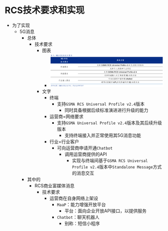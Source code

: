 # RCS技术要求和实现

* 为了实现
  * 5G消息
    * 总体
      * 技术要求
        * 图表
          * ![5g_message_tech_requirement](../../assets/img/5g_message_tech_requirement.png)
        * 文字
          * 终端
            * 支持`GSMA RCS Universal Profile v2.4`版本
              * 同时具备根据后续标准演进进行升级的能力
          * 运营商=网络要求
            * 支持`GSMA Universal Profile v2.4`版本及其后续升级版本
              *  支持终端接入并正常使用其5G消息功能
          * 行业=行业客户
            * 可向运营商申请开通`Chatbot`
              * 调用运营商提供的API
                * 实现与终端间基于`GSMA RCS Universal Profile v2.4`版本中`Standalone Message`方式的消息交互
    * 其中的
      * RCS商业富媒体消息
        * 技术要求
          * 运营商在自身网络上架设
            * `MaaP`：能力增强开放平台
              * 平台：面向企业开放API接口，以提供服务
            * `Chatbot`：聊天机器人
              * 别称：短信小程序
